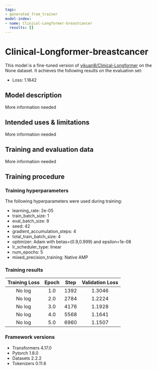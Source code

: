 ```yaml
---
tags:
- generated_from_trainer
model-index:
- name: Clinical-Longformer-breastcancer
  results: []
---
```


<!-- This model card has been generated automatically according to the information the Trainer had access to. You
should probably proofread and complete it, then remove this comment. -->

# Clinical-Longformer-breastcancer

This model is a fine-tuned version of [yikuan8/Clinical-Longformer](https://huggingface.co/yikuan8/Clinical-Longformer) on the None dataset.
It achieves the following results on the evaluation set:
- Loss: 1.1642

## Model description

More information needed

## Intended uses & limitations

More information needed

## Training and evaluation data

More information needed

## Training procedure

### Training hyperparameters

The following hyperparameters were used during training:
- learning_rate: 2e-05
- train_batch_size: 1
- eval_batch_size: 8
- seed: 42
- gradient_accumulation_steps: 4
- total_train_batch_size: 4
- optimizer: Adam with betas=(0.9,0.999) and epsilon=1e-08
- lr_scheduler_type: linear
- num_epochs: 5
- mixed_precision_training: Native AMP

### Training results

| Training Loss | Epoch | Step | Validation Loss |
|:-------------:|:-----:|:----:|:---------------:|
| No log        | 1.0   | 1392 | 1.3046          |
| No log        | 2.0   | 2784 | 1.2224          |
| No log        | 3.0   | 4176 | 1.1928          |
| No log        | 4.0   | 5568 | 1.1641          |
| No log        | 5.0   | 6960 | 1.1507          |


### Framework versions

- Transformers 4.17.0
- Pytorch 1.8.0
- Datasets 2.2.2
- Tokenizers 0.11.6
